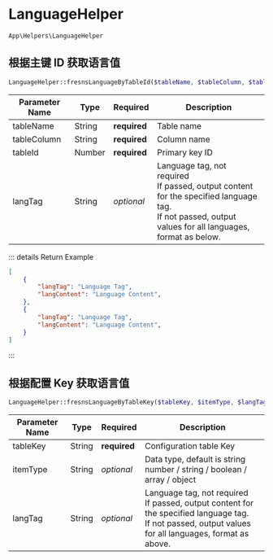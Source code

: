 # LanguageHelper

`App\Helpers\LanguageHelper`

## 根据主键 ID 获取语言值

```php
LanguageHelper::fresnsLanguageByTableId($tableName, $tableColumn, $tableId, $langTag);
```
| Parameter Name | Type | Required | Description |
| --- | --- | --- | --- |
| tableName | String | **required** | Table name |
| tableColumn | String | **required** | Column name |
| tableId | Number | **required** | Primary key ID |
| langTag | String | *optional* | Language tag, not required<br>If passed, output content for the specified language tag.<br>If not passed, output values for all languages, format as below. |

::: details Return Example
```json
[
    {
        "langTag": "Language Tag",
        "langContent": "Language Content",
    },
    {
        "langTag": "Language Tag",
        "langContent": "Language Content",
    }
]
```
:::

## 根据配置 Key 获取语言值

```php
LanguageHelper::fresnsLanguageByTableKey($tableKey, $itemType, $langTag);
```
| Parameter Name | Type | Required | Description |
| --- | --- | --- | --- |
| tableKey | String | **required** | Configuration table Key |
| itemType | String | *optional* | Data type, default is string<br>number / string / boolean / array / object |
| langTag | String | *optional* | Language tag, not required<br>If passed, output content for the specified language tag.<br>If not passed, output values for all languages, format as above. |
